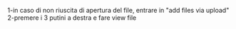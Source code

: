 1-in caso di non riuscita di apertura del file, entrare in "add files via upload" 
2-premere i 3 putini a destra e fare view file
